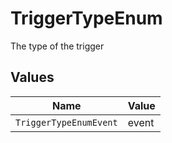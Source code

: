 # TriggerTypeEnum

The type of the trigger


## Values

| Name                   | Value                  |
| ---------------------- | ---------------------- |
| `TriggerTypeEnumEvent` | event                  |